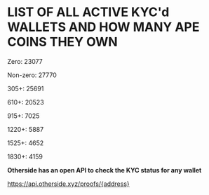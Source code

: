 # LIST OF ALL ACTIVE KYC'd WALLETS AND HOW MANY APE COINS THEY OWN

Zero: 23077

Non-zero: 27770

305+: 25691

610+: 20523

915+: 7025

1220+: 5887

1525+: 4652

1830+: 4159

**Otherside has an open API to check the KYC status for any wallet**

https://api.otherside.xyz/proofs/{address}